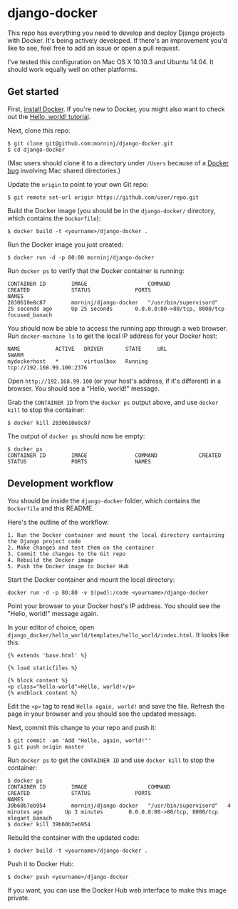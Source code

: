 # django-docker

This repo has everything you need to develop and deploy Django projects with Docker. It's being actively developed. If there's an improvement you'd like to see, feel free to add an issue or open a pull request.

I've tested this configuration on Mac OS X 10.10.3 and Ubuntu 14.04. It should work equally well on other platforms.

## Get started

First, [install Docker](https://docs.docker.com/installation/). If you're new to Docker, you might also want to check out the [Hello, world! tutorial](https://docs.docker.com/userguide/dockerizing/).

Next, clone this repo:

    $ git clone git@github.com:morninj/django-docker.git
    $ cd django-docker

(Mac users should clone it to a directory under `/Users` because of a [Docker bug](https://blog.docker.com/2014/10/docker-1-3-signed-images-process-injection-security-options-mac-shared-directories/) involving Mac shared directories.)

Update the `origin` to point to your own Git repo:

    $ git remote set-url origin https://github.com/user/repo.git

Build the Docker image (you should be in the `django-docker/` directory, which contains the `Dockerfile`):

    $ docker build -t <yourname>/django-docker .

Run the Docker image you just created:

    $ docker run -d -p 80:80 morninj/django-docker

Run `docker ps` to verify that the Docker container is running:

    CONTAINER ID        IMAGE                   COMMAND                  CREATED             STATUS              PORTS                          NAMES
    2830610e8c87        morninj/django-docker   "/usr/bin/supervisord"   25 seconds ago      Up 25 seconds       0.0.0.0:80->80/tcp, 8000/tcp   focused_banach

You should now be able to access the running app through a web browser. Run `docker-machine ls` to get the local IP address for your Docker host:

    NAME           ACTIVE   DRIVER       STATE     URL                         SWARM
    mydockerhost   *        virtualbox   Running   tcp://192.168.99.100:2376

Open `http://192.168.99.100` (or your host's address, if it's different) in a browser. You should see a "Hello, world!" message.

Grab the `CONTAINER ID` from the `docker ps` output above, and use `docker kill` to stop the container:

    $ docker kill 2830610e8c87

The output of `docker ps` should now be empty:

    $ docker ps
    CONTAINER ID        IMAGE               COMMAND             CREATED             STATUS              PORTS               NAMES

## Development workflow

You should be inside the `django-docker` folder, which contains the `Dockerfile` and this README.

Here's the outline of the workflow:

    1. Run the Docker container and mount the local directory containing the Django project code
    2. Make changes and test them on the container
    3. Commit the changes to the Git repo
    4. Rebuild the Docker image
    5. Push the Docker image to Docker Hub

Start the Docker container and mount the local directory:

    docker run -d -p 80:80 -v $(pwd):/code <yourname>/django-docker

Point your browser to your Docker host's IP address. You should see the "Hello, world!" message again.

In your editor of choice, open `django_docker/hello_world/templates/hello_world/index.html`. It looks like this:

    {% extends 'base.html' %}

    {% load staticfiles %}

    {% block content %}
    <p class="hello-world">Hello, world!</p>
    {% endblock content %} 

Edit the `<p>` tag to read `Hello again, world!` and save the file. Refresh the page in your browser and you should see the updated message.

Next, commit this change to your repo and push it:

    $ git commit -am 'Add "Hello, again, world!"'
    $ git push origin master

Run `docker ps` to get the `CONTAINER ID` and use `docker kill` to stop the container:

    $ docker ps
    CONTAINER ID        IMAGE                   COMMAND                  CREATED             STATUS              PORTS                          NAMES
    39b60b7eb954        morninj/django-docker   "/usr/bin/supervisord"   4 minutes ago       Up 3 minutes        0.0.0.0:80->80/tcp, 8000/tcp   elegant_banach
    $ docker kill 39b60b7eb954

Rebuild the container with the updated code:

    $ docker build -t <yourname>/django-docker .

Push it to Docker Hub:

    $ docker push <yourname>/django-docker

If you want, you can use the Docker Hub web interface to make this image private.
